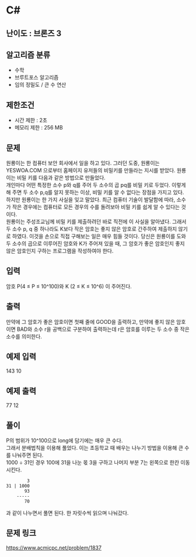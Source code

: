 # C#

## 난이도 : 브론즈 3

## 알고리즘 분류
  - 수학
  - 브루트포스 알고리즘
  - 임의 정밀도 / 큰 수 연산

## 제한조건
  - 시간 제한 : 2초
  - 메모리 제한 : 256 MB

## 문제
원룡이는 한 컴퓨터 보안 회사에서 일을 하고 있다. 그러던 도중, 원룡이는 YESWOA.COM 으로부터 홈페이지 유저들의 비밀키를 만들라는 지시를 받았다. 원룡이는 비밀 키를 다음과 같은 방법으로 만들었다.<br/>
개인마다 어떤 특정한 소수 p와 q를 주어 두 소수의 곱 pq를 비밀 키로 두었다. 이렇게 해 주면 두 소수 p,q를 알지 못하는 이상, 비밀 키를 알 수 없다는 장점을 가지고 있다.<br/>
하지만 원룡이는 한 가지 사실을 잊고 말았다. 최근 컴퓨터 기술이 발달함에 따라, 소수가 작은 경우에는 컴퓨터로 모든 경우의 수를 돌려보아 비밀 키를 쉽게 알 수 있다는 것이다.<br/>
원룡이는 주성조교님께 비밀 키를 제출하려던 바로 직전에 이 사실을 알아냈다. 그래서 두 소수 p, q 중 하나라도 K보다 작은 암호는 좋지 않은 암호로 간주하여 제출하지 않기로 하였다. 이것을 손으로 직접 구해보는 일은 매우 힘들 것이다. 당신은 원룡이를 도와 두 소수의 곱으로 이루어진 암호와 K가 주어져 있을 때, 그 암호가 좋은 암호인지 좋지 않은 암호인지 구하는 프로그램을 작성하여야 한다.<br/>

## 입력
암호 P(4 ≤ P ≤ 10^100)와 K (2 ≤ K ≤ 10^6) 이 주어진다.<br/>

## 출력
만약에 그 암호가 좋은 암호이면 첫째 줄에 GOOD을 출력하고, 만약에 좋지 않은 암호이면 BAD와 소수 r을 공백으로 구분하여 출력하는데 r은 암호를 이루는 두 소수 중 작은 소수를 의미한다.<br/>

## 예제 입력
143 10<br/>

## 예제 출력
77 12<br/>

## 풀이
P의 범위가 10^100으로 long에 담기에는 매우 큰 수다.<br/>
그래서 분배법칙을 이용해 풀었다. 이는 초등학교 때 배우는 나누기 방법을 이용해 큰 수를 나눠주면 된다.<br/>
1000 ÷ 31인 경우 100에 31을 나눈 몫 3을 구하고 나머지 부분 7는 왼쪽으로 한칸 이동시킨다.<br/>

	        3
	31 | 1000
	       93
	    -----
	       70

과 같이 나누면서 풀면 된다. 한 자릿수씩 읽으며 나눠갔다.<br/>

## 문제 링크
https://www.acmicpc.net/problem/1837